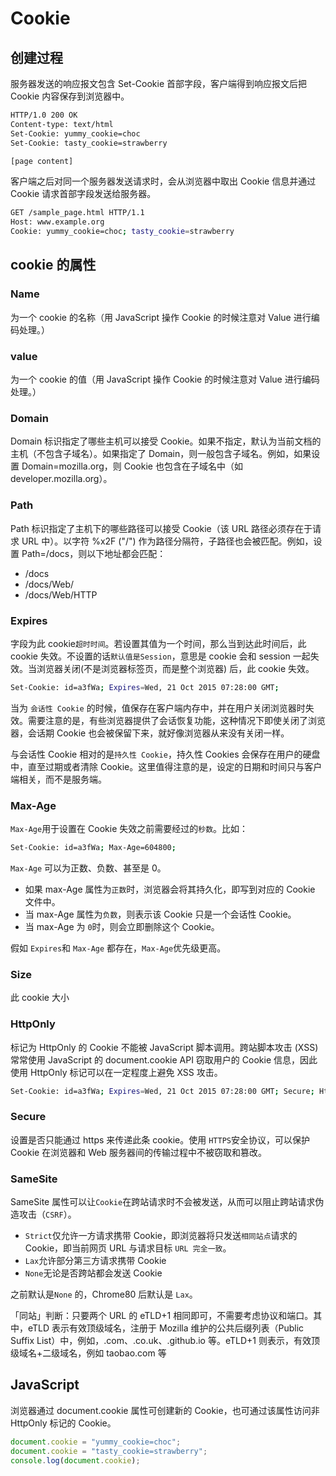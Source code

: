 # Cookie

## 创建过程

服务器发送的响应报文包含 Set-Cookie 首部字段，客户端得到响应报文后把 Cookie 内容保存到浏览器中。

```bash
HTTP/1.0 200 OK
Content-type: text/html
Set-Cookie: yummy_cookie=choc
Set-Cookie: tasty_cookie=strawberry

[page content]
```

客户端之后对同一个服务器发送请求时，会从浏览器中取出 Cookie 信息并通过 Cookie 请求首部字段发送给服务器。

```bash
GET /sample_page.html HTTP/1.1
Host: www.example.org
Cookie: yummy_cookie=choc; tasty_cookie=strawberry
```

## cookie 的属性

### Name

为一个 cookie 的名称（用 JavaScript 操作 Cookie 的时候注意对 Value 进行编码处理。）

### value

为一个 cookie 的值（用 JavaScript 操作 Cookie 的时候注意对 Value 进行编码处理。）

### Domain

Domain 标识指定了哪些主机可以接受 Cookie。如果不指定，默认为当前文档的主机（不包含子域名）。如果指定了 Domain，则一般包含子域名。例如，如果设置 Domain=mozilla.org，则 Cookie 也包含在子域名中（如 developer.mozilla.org）。

### Path

Path 标识指定了主机下的哪些路径可以接受 Cookie（该 URL 路径必须存在于请求 URL 中）。以字符 %x2F ("/") 作为路径分隔符，子路径也会被匹配。例如，设置 Path=/docs，则以下地址都会匹配：

- /docs
- /docs/Web/
- /docs/Web/HTTP

### Expires

字段为此 cookie`超时时间`。若设置其值为一个时间，那么当到达此时间后，此 cookie 失效。不设置的话`默认值是Session`，意思是 cookie 会和 session 一起失效。当浏览器关闭(不是浏览器标签页，而是整个浏览器) 后，此 cookie 失效。

```bash
Set-Cookie: id=a3fWa; Expires=Wed, 21 Oct 2015 07:28:00 GMT;
```

当为 `会话性 Cookie` 的时候，值保存在客户端内存中，并在用户关闭浏览器时失效。需要注意的是，有些浏览器提供了会话恢复功能，这种情况下即使关闭了浏览器，会话期 Cookie 也会被保留下来，就好像浏览器从来没有关闭一样。

与会话性 Cookie 相对的是`持久性 Cookie`，持久性 Cookies 会保存在用户的硬盘中，直至过期或者清除 Cookie。这里值得注意的是，设定的日期和时间只与客户端相关，而不是服务端。

### Max-Age

`Max-Age`用于设置在 Cookie 失效之前需要经过的`秒数`。比如：

```bash
Set-Cookie: id=a3fWa; Max-Age=604800;
```

`Max-Age` 可以为正数、负数、甚至是 0。

- 如果 max-Age 属性为`正数`时，浏览器会将其持久化，即写到对应的 Cookie 文件中。
- 当 max-Age 属性为`负数`，则表示该 Cookie 只是一个会话性 Cookie。
- 当 max-Age 为 `0`时，则会立即删除这个 Cookie。

假如 `Expires`和 `Max-Age` 都存在，`Max-Age`优先级更高。

### Size

此 cookie 大小

### HttpOnly

标记为 HttpOnly 的 Cookie 不能被 JavaScript 脚本调用。跨站脚本攻击 (XSS) 常常使用 JavaScript 的 document.cookie API 窃取用户的 Cookie 信息，因此使用 HttpOnly 标记可以在一定程度上避免 XSS 攻击。

```bash
Set-Cookie: id=a3fWa; Expires=Wed, 21 Oct 2015 07:28:00 GMT; Secure; HttpOnly
```

### Secure

设置是否只能通过 https 来传递此条 cookie。使用 `HTTPS`安全协议，可以保护 Cookie 在浏览器和 Web 服务器间的传输过程中不被窃取和篡改。

### SameSite

SameSite 属性可以让`Cookie`在跨站请求时不会被发送，从而可以阻止跨站请求伪造攻击（`CSRF`）。

- `Strict`仅允许一方请求携带 Cookie，即浏览器将只发送`相同站点`请求的 Cookie，即当前网页 URL 与请求目标 `URL 完全一致`。
- `Lax`允许部分第三方请求携带 Cookie
- `None`无论是否跨站都会发送 Cookie

之前默认是`None` 的，Chrome80 后默认是 `Lax`。

「同站」判断：只要两个 URL 的 eTLD+1 相同即可，不需要考虑协议和端口。其中，eTLD 表示有效顶级域名，注册于 Mozilla 维护的公共后缀列表（Public Suffix List）中，例如，.com、.co.uk、.github.io 等。eTLD+1 则表示，有效顶级域名+二级域名，例如 taobao.com 等

## JavaScript

浏览器通过 document.cookie 属性可创建新的 Cookie，也可通过该属性访问非 HttpOnly 标记的 Cookie。

```js
document.cookie = "yummy_cookie=choc";
document.cookie = "tasty_cookie=strawberry";
console.log(document.cookie);
```
